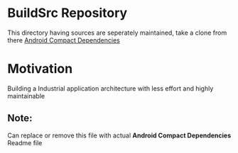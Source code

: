# **BuildSrc** Repository
 This directory having sources are seperately maintained, take a clone from there [Android Compact Dependencies](https://github.com/merlinJeyakumar/android-compact-dependencies.git)

# Motivation
Building a Industrial application architecture with less effort and highly maintainable



## Note:
Can replace or remove this file with actual **Android Compact Dependencies** Readme file